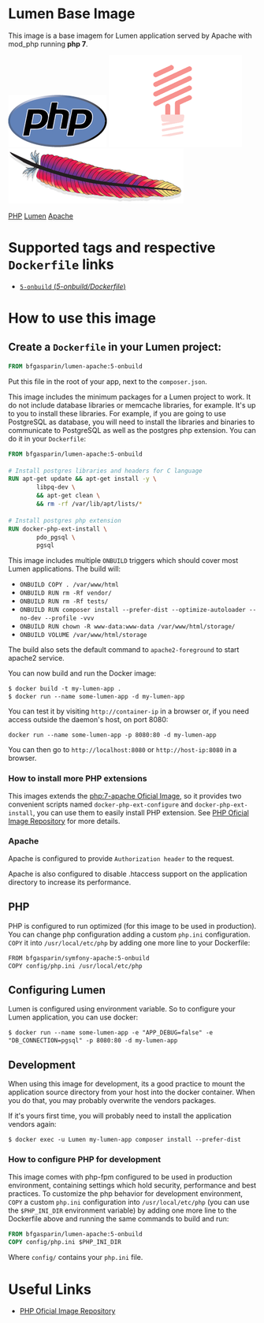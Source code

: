 # Lumen Base Image

This image is a base imagem for Lumen application served by Apache with mod_php running **php 7**.

![logo PHP](php-logo.png) ![logo Lumen](lumen-logo.png) ![Apache](httpd-logo.png)

[PHP][1]
[Lumen][2]
[Apache][3]

# Supported tags and respective `Dockerfile` links

* [`5-onbuild` (*5-onbuild/Dockerfile*)](5-onbuild/Dockerfile)

# How to use this image

## Create a `Dockerfile` in your Lumen project:

```dockerfile
FROM bfgasparin/lumen-apache:5-onbuild
```

Put this file in the root of your app, next to the `composer.json`.

This image includes the minimum packages for a Lumen project to work. It do not include database
libraries or memcache libraries, for example. It's up to you to install these libraries. For
example, if you are going to use PostgreSQL as database, you will need to install the libraries
and binaries to communicate to PostgreSQL as well as the postgres php extension.
You can do it in your `Dockerfile`:

```dockerfile
FROM bfgasparin/lumen-apache:5-onbuild

# Install postgres libraries and headers for C language
RUN apt-get update && apt-get install -y \
        libpq-dev \
        && apt-get clean \
        && rm -rf /var/lib/apt/lists/*

# Install postgres php extension
RUN docker-php-ext-install \
        pdo_pgsql \
        pgsql
```

This image includes multiple `ONBUILD` triggers which should cover most Lumen applications.
The build will:

* `ONBUILD COPY . /var/www/html`
* `ONBUILD RUN rm -Rf vendor/`
* `ONBUILD RUN rm -Rf tests/`
* `ONBUILD RUN composer install --prefer-dist --optimize-autoloader --no-dev --profile -vvv`
* `ONBUILD RUN chown -R www-data:www-data /var/www/html/storage/`
* `ONBUILD VOLUME /var/www/html/storage`


The build also sets the default command to `apache2-foreground` to start apache2 service.

You can now build and run the Docker image:

```console
$ docker build -t my-lumen-app .
$ docker run --name some-lumen-app -d my-lumen-app
```

You can test it by visiting `http://container-ip` in a browser or, if you need access outside
the daemon's host, on port 8080:

    docker run --name some-lumen-app -p 8080:80 -d my-lumen-app

You can then go to `http://localhost:8080` or `http://host-ip:8080` in a browser.

### How to install more PHP extensions

This images extends the [php:7-apache Oficial Image][3], so it provides two convenient scripts 
named `docker-php-ext-configure` and `docker-php-ext-install`, 
you can use them to easily install PHP extension. See [PHP Oficial Image Repository][3] for 
more details.

### Apache

Apache is configured to provide `Authorization header` to the request.

Apache is also configured to disable .htaccess support on the application directory
to increase its performance.

## PHP

PHP is configured to run optimized (for this image to be used in production). You can change php
configuration adding a custom `php.ini` configuration. `COPY` it into `/usr/local/etc/php` by
adding one more line to your Dockerfile:

    FROM bfgasparin/symfony-apache:5-onbuild
    COPY config/php.ini /usr/local/etc/php

## Configuring Lumen

Lumen is configured using environment variable. So to configure your Lumen application, you can use
docker:

```console
$ docker run --name some-lumen-app -e "APP_DEBUG=false" -e "DB_CONNECTION=pgsql" -p 8080:80 -d my-lumen-app
```

## Development

When using this image for development, its a good practice to mount the application source directory
from your host into the docker container. When you do that, you may probably overwrite the
vendors packages.

If it's yours first time, you will probably need to install the application vendors again:

```console
$ docker exec -u Lumen my-lumen-app composer install --prefer-dist
```

### How to configure PHP for development

This image comes with php-fpm configured to be used in production environment, containing settings which hold 
security, performance and best practices. To customize the php behavior for development environment, `COPY`
 a custom `php.ini` configuration into `/usr/local/etc/php` (you can use the `$PHP_INI_DIR` environment variable) 
 by adding one more line to the Dockerfile above and running the same commands to build and run:

```dockerfile
FROM bfgasparin/lumen-apache:5-onbuild
COPY config/php.ini $PHP_INI_DIR
```

Where `config/` contains your `php.ini` file.

# Useful Links

- [PHP Oficial Image Repository][3]

[1]: http://http://php.net/
[2]: https://lumen.laravel.com
[3]: http://httpd.apache.org
